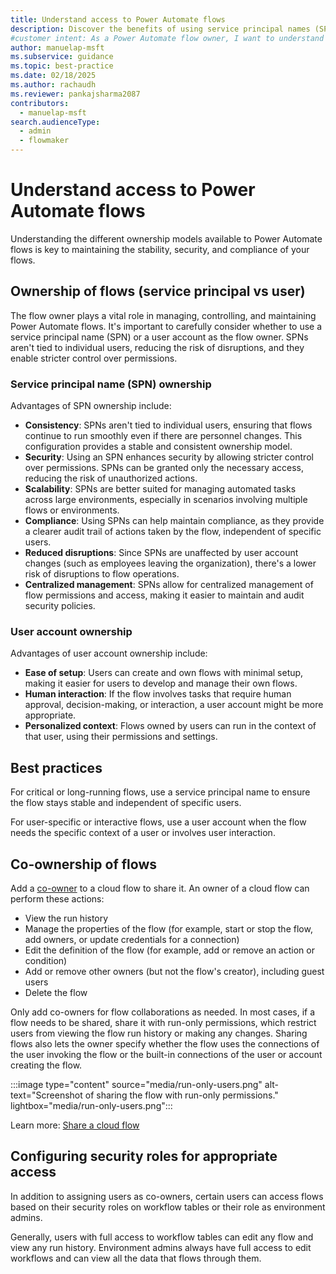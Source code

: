 ```yaml
---
title: Understand access to Power Automate flows
description: Discover the benefits of using service principal names (SPNs) for managing Power Automate flows and maintaining compliance.
#customer intent: As a Power Automate flow owner, I want to understand the different ownership models for Power Automate flows so that I can maintain stability, security, and compliance.
author: manuelap-msft
ms.subservice: guidance
ms.topic: best-practice
ms.date: 02/18/2025
ms.author: rachaudh
ms.reviewer: pankajsharma2087
contributors:
  - manuelap-msft
search.audienceType:
  - admin
  - flowmaker
---
```


# Understand access to Power Automate flows

Understanding the different ownership models available to Power Automate flows is key to maintaining the stability, security, and compliance of your flows.

## Ownership of flows (service principal vs user)

The flow owner plays a vital role in managing, controlling, and maintaining Power Automate flows. It's important to carefully consider whether to use a service principal name (SPN) or a user account as the flow owner. SPNs aren't tied to individual users, reducing the risk of disruptions, and they enable stricter control over permissions.


### Service principal name (SPN) ownership

Advantages of SPN ownership include:

- **Consistency**: SPNs aren't tied to individual users, ensuring that flows continue to run smoothly even if there are personnel changes. This configuration provides a stable and consistent ownership model.
- **Security**: Using an SPN enhances security by allowing stricter control over permissions. SPNs can be granted only the necessary access, reducing the risk of unauthorized actions.
- **Scalability**: SPNs are better suited for managing automated tasks across large environments, especially in scenarios involving multiple flows or environments.
- **Compliance**: Using SPNs can help maintain compliance, as they provide a clearer audit trail of actions taken by the flow, independent of specific users.
- **Reduced disruptions**: Since SPNs are unaffected by user account changes (such as employees leaving the organization), there's a lower risk of disruptions to flow operations.
- **Centralized management**: SPNs allow for centralized management of flow permissions and access, making it easier to maintain and audit security policies.

### User account ownership

Advantages of user account ownership include:

- **Ease of setup**: Users can create and own flows with minimal setup, making it easier for users to develop and manage their own flows.
- **Human interaction**: If the flow involves tasks that require human approval, decision-making, or interaction, a user account might be more appropriate.
- **Personalized context**: Flows owned by users can run in the context of that user, using their permissions and settings.

## Best practices

For critical or long-running flows, use a service principal name to ensure the flow stays stable and independent of specific users.

For user-specific or interactive flows, use a user account when the flow needs the specific context of a user or involves user interaction.

## Co-ownership of flows

Add a [co-owner](/power-automate/create-team-flows) to a cloud flow to share it. An owner of a cloud flow can perform these actions:

- View the run history
- Manage the properties of the flow (for example, start or stop the flow, add owners, or update credentials for a connection)
- Edit the definition of the flow (for example, add or remove an action or condition)
- Add or remove other owners (but not the flow's creator), including guest users
- Delete the flow

Only add co-owners for flow collaborations as needed. In most cases, if a flow needs to be shared, share it with run-only permissions, which restrict users from viewing the flow run history or making any changes. Sharing flows also lets the owner specify whether the flow uses the connections of the user invoking the flow or the built-in connections of the user or account creating the flow.

:::image type="content" source="media/run-only-users.png" alt-text="Screenshot of sharing the flow with run-only permissions." lightbox="media/run-only-users.png":::

Learn more: [Share a cloud flow](/power-automate/create-team-flows)

## Configuring security roles for appropriate access

In addition to assigning users as co-owners, certain users can access flows based on their security roles on workflow tables or their role as environment admins.

Generally, users with full access to workflow tables can edit any flow and view any run history. Environment admins always have full access to edit workflows and can view all the data that flows through them.